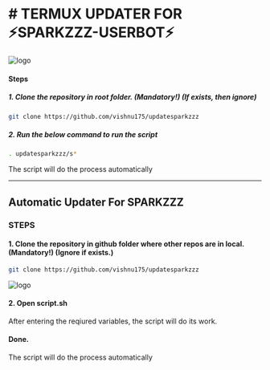 # # TERMUX UPDATER FOR ⚡SPARKZZZ-USERBOT⚡


![logo](https://telegra.ph/file/6d3f8d942faaf8bc0c255.jpg)



#### Steps

##### 1. Clone the repository in root folder. (Mandatory!) (If exists, then ignore)

```bash
git clone https://github.com/vishnu175/updatesparkzzz
```

##### 2. Run the below command to run the script

```bash
. updatesparkzzz/s*
```

The script will do the process automatically

------------------------------------------------------------------------------------------------------

## Automatic Updater For SPARKZZZ


### STEPS

#### 1. Clone the repository in github folder where other repos are in local. (Mandatory!) (Ignore if exists.)

```bash
git clone https://github.com/vishnu175/updatesparkzzz
```

![logo](https://telegra.ph/file/d08405122daa76e461b91.jpg)


#### 2. Open script.sh
After entering the reqiured variables, the script will do its work.

#### Done.

The script will do the process automatically


